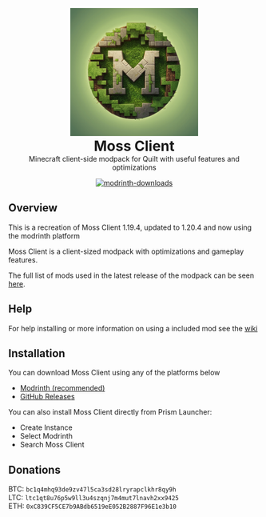 <!-- modrinth_exclude.start -->

<!--suppress HtmlDeprecatedAttribute -->

<p align="center" style="display: block;margin-left: auto;margin-right: auto;margin-bottom: 0;">
    <img src="assets/moss256x256.png" alt="Moss Client Logo"/>
</p>

<h1 align="center" style="margin-top: 0;margin-bottom: 0">Moss Client</h1>
<p align="center" style="margin-top: 0;">Minecraft client-side modpack for Quilt with useful features and optimizations</p>

<p align="center">
    <a href="https://modrinth.com/mod/moss-client">
        <img src="https://img.shields.io/modrinth/dt/7FzUwEV3?logo=Modrinth" alt="modrinth-downloads">
    </a>
</p>

<!-- modrinth_exclude.end -->

## Overview
This is a recreation of Moss Client 1.19.4, updated to 1.20.4 and now using the modrinth platform

Moss Client is a client-sized modpack with optimizations and gameplay features.

The full list of mods used in the latest release of the modpack can be seen [here](https://lucaslah.github.io/MossClient/mods).

## Help
For help installing or more information on using a included mod see the [wiki](https://github.com/Lucaslah/MossClient/wiki)

## Installation
You can download Moss Client using any of the platforms below

- [Modrinth (recommended)](https://modrinth.com/project/moss-client)
- [GitHub Releases](https://github.com/Lucaslah/MossClient/releases)

You can also install Moss Client directly from Prism Launcher:
- Create Instance
- Select Modrinth
- Search Moss Client

## Donations
BTC: `bc1q4mhq93de9zv47l5ca3sd28lryrapclkhr8qy9h` <br/>
LTC: `ltc1qt8u76p5w9ll3u4szqnj7m4mut7lnavh2xx9425` <br/>
ETH: `0xC839CF5CE7b9ABdb6519eE052B2887F96E1e3b10` <br/>